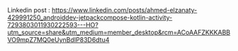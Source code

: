 Linkedin post : https://www.linkedin.com/posts/ahmed-elzanaty-429991250_androiddev-jetpackcompose-kotlin-activity-7293803011930222593---HO?utm_source=share&utm_medium=member_desktop&rcm=ACoAAFZKKKABBVO9mpZ7MQ0eUynBdIP83D6dtu4
